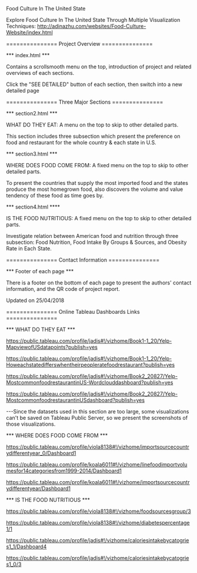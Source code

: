 Food Culture In The United State

Explore Food Culture In The United State Through Multiple Visualization Techniques: 
http://adinazhu.com/websites/Food-Culture-Website/index.html

=============== Project Overview ===============

*** index.html ***

Contains a scrollsmooth menu on the top, introduction of project and related overviews of each sections.

Click the "SEE DETAILED" button of each section, then switch into a new detailed page

=============== Three Major Sections ===============

*** section2.html ***

WHAT DO THEY EAT:  A menu on the top to skip to other detailed parts.

This section includes three subsection which present the preference on food and restaurant for the whole country & each state in U.S.

*** section3.html ***

WHERE DOES FOOD COME FROM: A fixed menu on the top to skip to other detailed parts.

To present the countries that supply the most imported food and the states produce the most homegrown food, also discovers the volume and value tendency of these food as time goes by.

*** section4.html ****

IS THE FOOD NUTRITIOUS: A fixed menu on the top to skip to other detailed parts.

Investigate relation between American food and nutrition through three subsection: Food Nutrition, Food Intake By Groups & Sources, and Obesity Rate in Each State.

=============== Contact Information ===============

*** Footer of each page ***

There is a footer on the bottom of each page to present the authors' contact information, and the QR code of project report.

Updated on 25/04/2018

=============== Online Tableau Dashboards Links ===============

*** WHAT DO THEY EAT ***

https://public.tableau.com/profile/jadis#!/vizhome/Book1-1_20/Yelp-MapviewofUSdatapoints?publish=yes

https://public.tableau.com/profile/jadis#!/vizhome/Book1-1_20/Yelp-Howeachstatedifferswhentheirpeopleratefoodrestaurant?publish=yes

https://public.tableau.com/profile/jadis#!/vizhome/Book2_20827/Yelp-MostcommonfoodrestaurantinUS-Wordclouddashboard?publish=yes

https://public.tableau.com/profile/jadis#!/vizhome/Book2_20827/Yelp-MostcommonfoodrestaurantinUSdashboard?publish=yes

---Since the datasets used in this section are too large, some visualizations can't be saved on Tableau Public Server, so we present the screenshots of those visualizations.

*** WHERE DOES FOOD COME FROM ***

https://public.tableau.com/profile/viola8138#!/vizhome/importsourcecountrydifferentyear_0/Dashboard1

https://public.tableau.com/profile/koala6011#!/vizhome/linefoodimportvolumesfor14categoriesfrom1999-2014/Dashboard1

https://public.tableau.com/profile/koala6011#!/vizhome/importsourcecountrydifferentyear/Dashboard1

*** IS THE FOOD NUTRITIOUS ***

https://public.tableau.com/profile/viola8138#!/vizhome/foodsourcesgroup/3

https://public.tableau.com/profile/viola8138#!/vizhome/diabetespercentage1/1

https://public.tableau.com/profile/jadis#!/vizhome/caloriesintakebycatogries1_1/Dashboard4

https://public.tableau.com/profile/jadis#!/vizhome/caloriesintakebycatogries1_0/3
